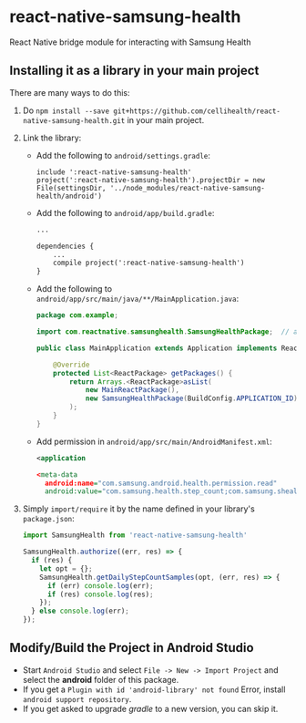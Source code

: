 # react-native-samsung-health
React Native bridge module for interacting with Samsung Health

## Installing it as a library in your main project
There are many ways to do this:

1. Do `npm install --save git+https://github.com/cellihealth/react-native-samsung-health.git` in your main project.
2. Link the library:
    * Add the following to `android/settings.gradle`:
        ```
        include ':react-native-samsung-health'
        project(':react-native-samsung-health').projectDir = new File(settingsDir, '../node_modules/react-native-samsung-health/android')
        ```

    * Add the following to `android/app/build.gradle`:
        ```xml
        ...

        dependencies {
            ...
            compile project(':react-native-samsung-health')
        }
        ```
    * Add the following to `android/app/src/main/java/**/MainApplication.java`:
        ```java
        package com.example;

        import com.reactnative.samsunghealth.SamsungHealthPackage;  // add this for react-native-samsung-health

        public class MainApplication extends Application implements ReactApplication {

            @Override
            protected List<ReactPackage> getPackages() {
                return Arrays.<ReactPackage>asList(
                    new MainReactPackage(),
                    new SamsungHealthPackage(BuildConfig.APPLICATION_ID)     // add this for react-native-samsung-health
                );
            }
        }
        ```
    * Add permission in `android/app/src/main/AndroidManifest.xml`:
        ```xml
        <application

        <meta-data
          android:name="com.samsung.android.health.permission.read"
          android:value="com.samsung.health.step_count;com.samsung.shealth.step_daily_trend" />
        ```

3. Simply `import/require` it by the name defined in your library's `package.json`:

    ```javascript
    import SamsungHealth from 'react-native-samsung-health'

    SamsungHealth.authorize((err, res) => {
      if (res) {
        let opt = {};
        SamsungHealth.getDailyStepCountSamples(opt, (err, res) => {
          if (err) console.log(err);
          if (res) console.log(res);
        });
      } else console.log(err);
    });
    ```

## Modify/Build the Project in Android Studio

* Start `Android Studio` and select `File -> New -> Import Project` and select the **android** folder of this package.
* If you get a `Plugin with id 'android-library' not found` Error, install `android support repository`.
 * If you get asked to upgrade _gradle_ to a new version, you can skip it.
